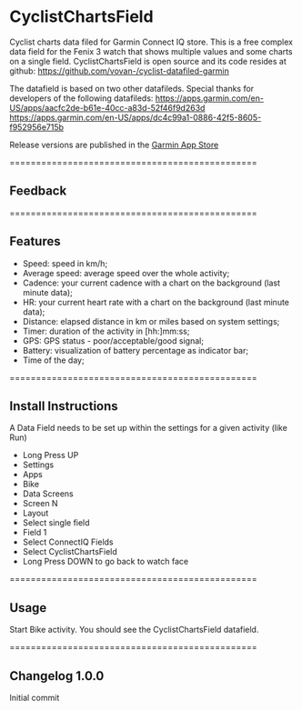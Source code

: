# CyclistChartsField

Cyclist charts data filed for Garmin Connect IQ store.
This is a free complex data field for the Fenix 3 watch that shows multiple values and some charts on a single field. 
CyclistChartsField is open source and its code resides at github: https://github.com/vovan-/cyclist-datafiled-garmin

The datafield is based on two other datafileds. Special thanks for developers of the following datafileds:
https://apps.garmin.com/en-US/apps/aacfc2de-b61e-40cc-a83d-52f46f9d263d
https://apps.garmin.com/en-US/apps/dc4c99a1-0886-42f5-8605-f952956e715b

Release versions are published in the [Garmin App Store](https://apps.garmin.com/en-US/apps/)

===============================================

## Feedback

===============================================

## Features
* Speed: speed in km/h;
* Average speed: average speed over the whole activity;
* Cadence: your current cadence with a chart on the background (last minute data);
* HR: your current heart rate with a chart on the background (last minute data);
* Distance: elapsed distance in km or miles based on system settings;
* Timer: duration of the activity in [hh:]mm:ss;
* GPS: GPS status - poor/acceptable/good signal;
* Battery: visualization of battery percentage as indicator bar;
* Time of the day;

===============================================

## Install Instructions
A Data Field needs to be set up within the settings for a given activity (like Run)

* Long Press UP
* Settings
* Apps
* Bike
* Data Screens
* Screen N
* Layout
* Select single field
* Field 1
* Select ConnectIQ Fields
* Select CyclistChartsField
* Long Press DOWN to go back to watch face

===============================================

## Usage
Start Bike activity.
You should see the CyclistChartsField datafield.

===============================================


## Changelog 1.0.0
Initial commit
